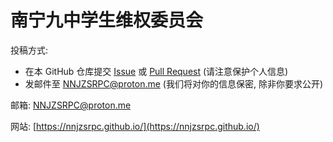 # 南宁九中学生维权委员会

投稿方式:

- 在本 GitHub 仓库提交 [Issue](https://github.com/NNJZSRPC/NNJZSRPC.github.io/issues) 或 [Pull Request](https://github.com/NNJZSRPC/NNJZSRPC.github.io/pulls) (请注意保护个人信息)
- 发邮件至 [NNJZSRPC@proton.me](mailto:NNJZSRPC@proton.me) (我们将对你的信息保密, 除非你要求公开)

邮箱: [NNJZSRPC@proton.me](mailto:NNJZSRPC@proton.me)

网站: [https://nnjzsrpc.github.io/](https://nnjzsrpc.github.io/)